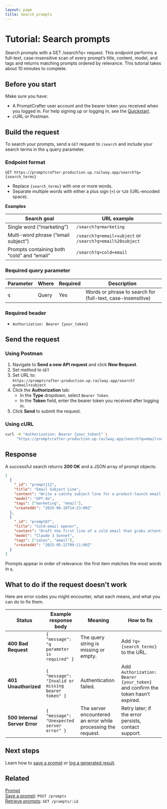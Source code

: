 ```yaml
---
layout: page
title: Search prompts
---
```


# Tutorial: Search prompts

Search prompts with a GET /search?q= request. This endpoint performs a full-text, case-insensitive scan of every prompt’s title, content, model, and tags and returns matching prompts ordered by relevance. This tutorial takes about 10 minutes to complete.

## Before you start

Make sure you have:

- A PromptCrafter user account and the bearer token you received when you logged in. For help signing up or logging in, see the [Quickstart](../quickstart.md).
- cURL or Postman.  

## Build the request

To search your prompts, send a `GET` request to `/search` and include your search terms in the `q` query parameter.

### Endpoint format

```text
GET https://promptcrafter-production.up.railway.app/search?q={search_terms}
```

- Replace `{search_terms}` with one or more words.  
- Separate multiple words with either a plus sign (`+`) or `%20` (URL-encoded space).

**Examples**

| Search goal                              | URL example                                                          |
|------------------------------------------|-----------------------------------------------------------------------|
| Single word (“marketing”)                | `/search?q=marketing`                                                |
| Multi-word phrase (“email subject”)      | `/search?q=email+subject` or `/search?q=email%20subject`             |
| Prompts containing both “cold” and “email” | `/search?q=cold+email`                                               |

### Required query parameter

| Parameter | Where  | Required | Description                                      |
|-----------|--------|----------|--------------------------------------------------|
| `q`       | Query  | Yes      | Words or phrase to search for (full-text, case-insensitive) |

### Required header

- `Authorization: Bearer {your_token}`

## Send the request

### Using Postman

1. Navigate to **Send a new API request** and click **New Request**.
2. Set method to `GET`
3. Set URL to:  
   `https://promptcrafter-production.up.railway.app/search?q=email+subject`
4. Click the **Authorization** tab:
   - In the **Type** dropdown, select `Bearer Token`.
   - In the **Token** field, enter the bearer token you received after logging in.
5. Click **Send** to submit the request.

### Using cURL

```bash
curl -H "Authorization: Bearer {your_token}" \
     "https://promptcrafter-production.up.railway.app/search?q=email+subject"
```

## Response

A successful search returns **200 OK** and a JSON array of prompt objects:

```json
[
  {
    "_id": "prompt112",
    "title": "Email Subject Line",
    "content": "Write a catchy subject line for a product-launch email.",
    "model": "GPT-4o",
    "tags": ["marketing", "email"],
    "createdAt": "2025-06-10T14:23:00Z"
  },
  {
    "_id": "prompt87",
    "title": "Cold-email opener",
    "content": "Draft the first line of a cold email that grabs attention.",
    "model": "Claude 3 Sonnet",
    "tags": ["sales", "email"],
    "createdAt": "2025-05-22T09:11:00Z"
  }
]
```

Prompts appear in order of relevance: the first item matches the most words in `q`.

## What to do if the request doesn't work

Here are error codes you might encounter, what each means, and what you can do to fix them.

| Status | Example response body | Meaning | How to fix |
|--------|----------------------|---------|------------|
| **400 Bad Request** | `{ "message": "q parameter is required" }` | The query string is missing or empty. | Add `?q={search_terms}` to the URL. |
| **401 Unauthorized** | `{ "message": "Invalid or missing bearer token" }` | Authentication failed. | Add `Authorization: Bearer {your_token}` and confirm the token hasn’t expired. |
| **500 Internal Server Error** | `{ "message": "Unexpected server error" }` | The server encountered an error while processing the request. | Retry later; if the error persists, contact support. |

## Next steps

Learn how to [save a prompt](create-prompt.md) or [log a generated result](test-prompt.md).

## Related

[Prompt](../reference/resources/prompt.md)  
[Save a prompt](../reference/endpoints/post-prompts.md): `POST /prompts`  
[Retrieve prompts](../reference/endpoints/get-prompts.md): `GET /prompts/:id`
